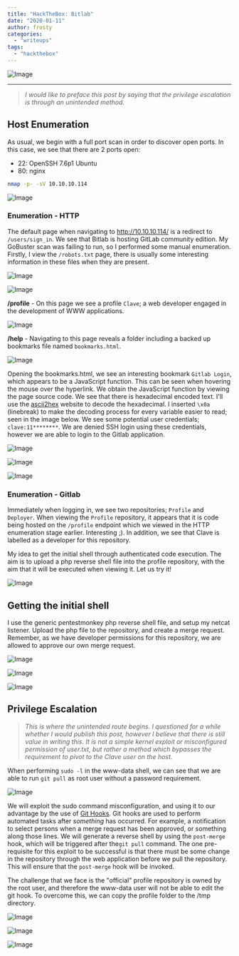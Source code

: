 ```yaml
---
title: "HackTheBox: Bitlab"
date: "2020-01-11"
author: frosty
categories:
  - "writeups"
tags:
  - "hackthebox"
---
```


![Image](images/bitlab.png)

* * *

> _I would like to preface this post by saying that the privilege escalation is through an unintended method._

## Host Enumeration

As usual, we begin with a full port scan in order to discover open ports. In this case, we see that there are 2 ports open:

- 22: OpenSSH 7.6p1 Ubuntu
- 80: nginx

```sh
nmap -p- -sV 10.10.10.114
```

![Image](assets/img/writeups/hackthebox/bitlab/image-20.png)

### Enumeration - HTTP

The default page when navigating to http://10.10.10.114/ is a redirect to `/users/sign_in`. We see that Bitlab is hosting GitLab community edition. My GoBuster scan was failing to run, so I performed some manual enumeration. Firstly, I view the `/robots.txt` page, there is usually some interesting information in these files when they are present.

![Image](assets/img/writeups/hackthebox/bitlab/image-21-1024x456.png)

![Image](assets/img/writeups/hackthebox/bitlab/image-22.png)

**/profile** - On this page we see a profile `Clave`; a web developer engaged in the development of WWW applications.

![Image](assets/img/writeups/hackthebox/bitlab/image-23.png)

**/help** - Navigating to this page reveals a folder including a backed up bookmarks file named `bookmarks.html`.

![Image](assets/img/writeups/hackthebox/bitlab/image-24.png)

Opening the bookmarks.html, we see an interesting bookmark `Gitlab Login`, which appears to be a JavaScript function. This can be seen when hovering the mouse over the hyperlink. We obtain the JavaScript function by viewing the page source code. We see that there is hexadecimal encoded text. I'll use the [ascii2hex](https://www.asciitohex.com/) website to decode the hexadecimal. I inserted `\x0a` (linebreak) to make the decoding process for every variable easier to read; seen in the image below. We see some potential user credentials; `clave:11********`. We are denied SSH login using these credentials, however we are able to login to the Gitlab application.

![Image](assets/img/writeups/hackthebox/bitlab/image-25.png)

![Image](assets/img/writeups/hackthebox/bitlab/image-26.png)

![Image](assets/img/writeups/hackthebox/bitlab/image-28.png)

### Enumeration - Gitlab

Immediately when logging in, we see two repositories; `Profile` and `Deployer`. When viewing the `Profile` repository, it appears that it is code being hosted on the `/profile` endpoint which we viewed in the HTTP enumeration stage earlier. Interesting ;). In addition, we see that Clave is labelled as a developer for this repository.

My idea to get the initial shell through authenticated code execution. The aim is to upload a php reverse shell file into the profile repository, with the aim that it will be executed when viewing it. Let us try it!

![Image](assets/img/writeups/hackthebox/bitlab/image-29.png)

## Getting the initial shell

I use the generic pentestmonkey php reverse shell file, and setup my netcat listener. Upload the php file to the repository, and create a merge request. Remember, as we have developer permissions for this repository, we are allowed to approve our own merge request.

![Image](assets/img/writeups/hackthebox/bitlab/image-30.png)

![Image](assets/img/writeups/hackthebox/bitlab/image-31.png)

![Image](assets/img/writeups/hackthebox/bitlab/image-32.png)

## Privilege Escalation

> _This is where the unintended route begins. I questioned for a while whether I would publish this post, however I believe that there is still value in writing this. It is not a simple kernel exploit or misconfigured permission of user.txt, but rather a method which bypasses the requirement to pivot to the Clave user on the host._

When performing `sudo -l` in the www-data shell, we can see that we are able to run `git pull` as root user without a password requirement.

![Image](assets/img/writeups/hackthebox/bitlab/image-33.png)

We will exploit the sudo command misconfiguration, and using it to our advantage by the use of [Git Hooks](https://git-scm.com/book/en/v2/Customizing-Git-Git-Hooks). Git hooks are used to perform automated tasks after _something_ has occurred. For example, a notification to select persons when a merge request has been approved, or something along those lines. We will generate a reverse shell by using the `post-merge` hook, which will be triggered after the`git pull` command. The one pre-requisite for this exploit to be successful is that there must be some change in the repository through the web application before we pull the repository. This will ensure that the `post-merge` hook will be invoked.

The challenge that we face is the "official" profile repository is owned by the root user, and therefore the www-data user will not be able to edit the git hook. To overcome this, we can copy the profile folder to the /tmp directory.

![Image](assets/img/writeups/hackthebox/bitlab/image-35.png)

![Image](assets/img/writeups/hackthebox/bitlab/image-36.png)

![Image](assets/img/writeups/hackthebox/bitlab/image-38.png)
